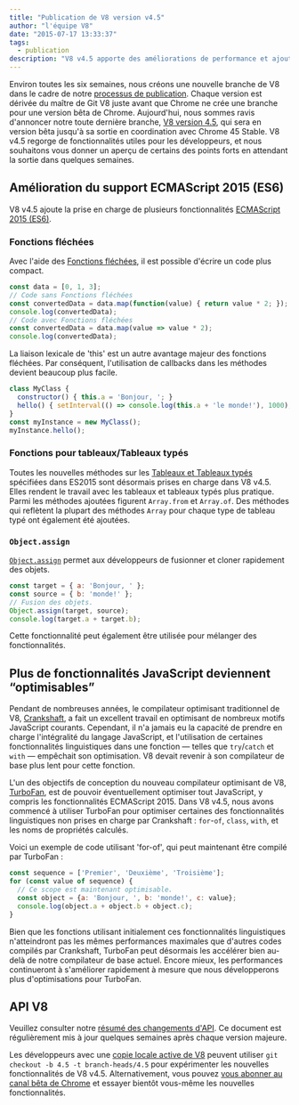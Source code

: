 ```yaml
---
title: "Publication de V8 version v4.5"
author: "l'équipe V8"
date: "2015-07-17 13:33:37"
tags: 
  - publication
description: "V8 v4.5 apporte des améliorations de performance et ajoute la prise en charge de plusieurs fonctionnalités ES2015."
---
```

Environ toutes les six semaines, nous créons une nouvelle branche de V8 dans le cadre de notre [processus de publication](https://v8.dev/docs/release-process). Chaque version est dérivée du maître de Git V8 juste avant que Chrome ne crée une branche pour une version bêta de Chrome. Aujourd'hui, nous sommes ravis d'annoncer notre toute dernière branche, [V8 version 4.5](https://chromium.googlesource.com/v8/v8.git/+log/branch-heads/4.5), qui sera en version bêta jusqu'à sa sortie en coordination avec Chrome 45 Stable. V8 v4.5 regorge de fonctionnalités utiles pour les développeurs, et nous souhaitons vous donner un aperçu de certains des points forts en attendant la sortie dans quelques semaines.

<!--truncate-->
## Amélioration du support ECMAScript 2015 (ES6)

V8 v4.5 ajoute la prise en charge de plusieurs fonctionnalités [ECMAScript 2015 (ES6)](https://www.ecma-international.org/ecma-262/6.0/).

### Fonctions fléchées

Avec l'aide des [Fonctions fléchées](https://developer.mozilla.org/fr/docs/Web/JavaScript/Reference/Functions/Fonctions_fl%C3%A9ch%C3%A9es), il est possible d'écrire un code plus compact.

```js
const data = [0, 1, 3];
// Code sans Fonctions fléchées
const convertedData = data.map(function(value) { return value * 2; });
console.log(convertedData);
// Code avec Fonctions fléchées
const convertedData = data.map(value => value * 2);
console.log(convertedData);
```

La liaison lexicale de 'this' est un autre avantage majeur des fonctions fléchées. Par conséquent, l'utilisation de callbacks dans les méthodes devient beaucoup plus facile.

```js
class MyClass {
  constructor() { this.a = 'Bonjour, '; }
  hello() { setInterval(() => console.log(this.a + 'le monde!'), 1000); }
}
const myInstance = new MyClass();
myInstance.hello();
```

### Fonctions pour tableaux/Tableaux typés

Toutes les nouvelles méthodes sur les [Tableaux et Tableaux typés](https://developer.mozilla.org/fr/docs/Web/JavaScript/Reference/Objets_globaux/Array#Méthodes) spécifiées dans ES2015 sont désormais prises en charge dans V8 v4.5. Elles rendent le travail avec les tableaux et tableaux typés plus pratique. Parmi les méthodes ajoutées figurent `Array.from` et `Array.of`. Des méthodes qui reflètent la plupart des méthodes `Array` pour chaque type de tableau typé ont également été ajoutées.

### `Object.assign`

[`Object.assign`](https://developer.mozilla.org/fr/docs/Web/JavaScript/Reference/Objets_globaux/Object/assign) permet aux développeurs de fusionner et cloner rapidement des objets.

```js
const target = { a: 'Bonjour, ' };
const source = { b: 'monde!' };
// Fusion des objets.
Object.assign(target, source);
console.log(target.a + target.b);
```

Cette fonctionnalité peut également être utilisée pour mélanger des fonctionnalités.

## Plus de fonctionnalités JavaScript deviennent “optimisables”

Pendant de nombreuses années, le compilateur optimisant traditionnel de V8, [Crankshaft](https://blog.chromium.org/2010/12/new-crankshaft-for-v8.html), a fait un excellent travail en optimisant de nombreux motifs JavaScript courants. Cependant, il n'a jamais eu la capacité de prendre en charge l'intégralité du langage JavaScript, et l'utilisation de certaines fonctionnalités linguistiques dans une fonction — telles que `try`/`catch` et `with` — empêchait son optimisation. V8 devait revenir à son compilateur de base plus lent pour cette fonction.

L'un des objectifs de conception du nouveau compilateur optimisant de V8, [TurboFan](/blog/turbofan-jit), est de pouvoir éventuellement optimiser tout JavaScript, y compris les fonctionnalités ECMAScript 2015. Dans V8 v4.5, nous avons commencé à utiliser TurboFan pour optimiser certaines des fonctionnalités linguistiques non prises en charge par Crankshaft : `for`-`of`, `class`, `with`, et les noms de propriétés calculés.

Voici un exemple de code utilisant 'for-of', qui peut maintenant être compilé par TurboFan :

```js
const sequence = ['Premier', 'Deuxième', 'Troisième'];
for (const value of sequence) {
  // Ce scope est maintenant optimisable.
  const object = {a: 'Bonjour, ', b: 'monde!', c: value};
  console.log(object.a + object.b + object.c);
}
```

Bien que les fonctions utilisant initialement ces fonctionnalités linguistiques n'atteindront pas les mêmes performances maximales que d'autres codes compilés par Crankshaft, TurboFan peut désormais les accélérer bien au-delà de notre compilateur de base actuel. Encore mieux, les performances continueront à s'améliorer rapidement à mesure que nous développerons plus d'optimisations pour TurboFan.

## API V8

Veuillez consulter notre [résumé des changements d'API](https://docs.google.com/document/d/1g8JFi8T_oAE_7uAri7Njtig7fKaPDfotU6huOa1alds/edit). Ce document est régulièrement mis à jour quelques semaines après chaque version majeure.

Les développeurs avec une [copie locale active de V8](https://v8.dev/docs/source-code#using-git) peuvent utiliser `git checkout -b 4.5 -t branch-heads/4.5` pour expérimenter les nouvelles fonctionnalités de V8 v4.5. Alternativement, vous pouvez [vous abonner au canal bêta de Chrome](https://www.google.com/chrome/browser/beta.html) et essayer bientôt vous-même les nouvelles fonctionnalités.
